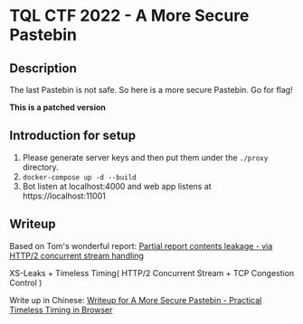 # TQL CTF 2022 - A More Secure Pastebin

##	Description

The last Pastebin is not safe. So here is a more secure Pastebin. Go for flag!

**This is a patched version**



##	Introduction for setup

1. Please generate server keys and then put them under the `./proxy` directory.
2. `docker-compose up -d --build`
3. Bot listen at localhost:4000 and web app listens at https://localhost:11001



##	Writeup

Based on Tom's wonderful report: [Partial report contents leakage - via HTTP/2 concurrent stream handling](https://hackerone.com/reports/493176)

XS-Leaks + Timeless Timing( HTTP/2 Concurrent Stream + TCP Congestion Control )

Write up in Chinese: [Writeup for A More Secure Pastebin - Practical Timeless Timing in Browser](https://blog.zeddyu.info/2022/02/21/2022-02-21-PracticalTimingTimeless/)

